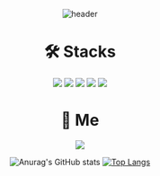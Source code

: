 <div align=center>
  
![header](https://capsule-render.vercel.app/api?type=rect&color=auto&height=150&section=header&text=JUNU&fontSize=90)

<h1>🛠 Stacks</h1>

<img src="https://img.shields.io/badge/HTML5-E34F26?style=flat-square&logo=HTML5&logoColor=white"/>
<img src="https://img.shields.io/badge/CSS3-1572B6?style=flat-square&logo=CSS3&logoColor=white"/>
<img src="https://img.shields.io/badge/Sass-CC6699?style=flat-square&logo=Sass&logoColor=white"/>
<img src="https://img.shields.io/badge/JavaScript-F7DF1E?style=flat-square&logo=JavaScript&logoColor=white"/>
<img src="https://img.shields.io/badge/Node.js-339933?style=flat-square&logo=Node.js&logoColor=white"/>

<h1>🐯 Me</h1>
<img src="https://img.shields.io/badge/bokjunwoo@gamil.com-EA4335?style=flat-square&logo=Gmail&logoColor=white"/>
  
![Anurag's GitHub stats](https://github-readme-stats.vercel.app/api?username=bokjunwoo&show_icons=true&theme=Default)
[![Top Langs](https://github-readme-stats.vercel.app/api/top-langs/?username=bokjunwoo&layout=compact)](https://github.com/anuraghazra/github-readme-stats)

</div>
